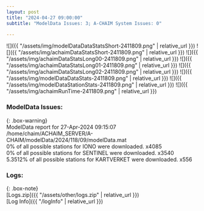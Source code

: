 ```yaml
---
layout: post
title: "2024-04-27 09:00:00"
subtitle: "ModelData Issues: 3; A-CHAIM System Issues: 0"

---
```


![]({{ "/assets/img/modelDataDataStatsShort-2411809.png" | relative_url }})
![]({{ "/assets/img/achaimDataStatsShort-2411809.png" | relative_url }})
![]({{ "/assets/img/achaimDataStatsLong00-2411809.png" | relative_url }})
![]({{ "/assets/img/achaimDataStatsLong01-2411809.png" | relative_url }})
![]({{ "/assets/img/achaimDataStatsLong02-2411809.png" | relative_url }})
![]({{ "/assets/img/modelDataDataStats-2411809.png" | relative_url }})
![]({{ "/assets/img/modelDataStationStats-2411809.png" | relative_url }})
![]({{ "/assets/img/achaimRunTime-2411809.png" | relative_url }})


### ModelData Issues:  
  
{: .box-warning}  
 ModelData report for 27-Apr-2024 09:15:07   
 /home/chaim/ACHAIM_SERVER/A-CHAIM/modelData/2024/118/09/modelData.mat   
 0% of all possible stations for IONO were downloaded. x4085   
 0% of all possible stations for SENTINEL were downloaded. x3540   
 5.3512% of all possible stations for KARTVERKET were downloaded. x556   
  


### Logs:  
  
{: .box-note}  
[Logs.zip]({{ "/assets/other/logs.zip" | relative_url }})  
[Log Info]({{ "/logInfo" | relative_url }})  
